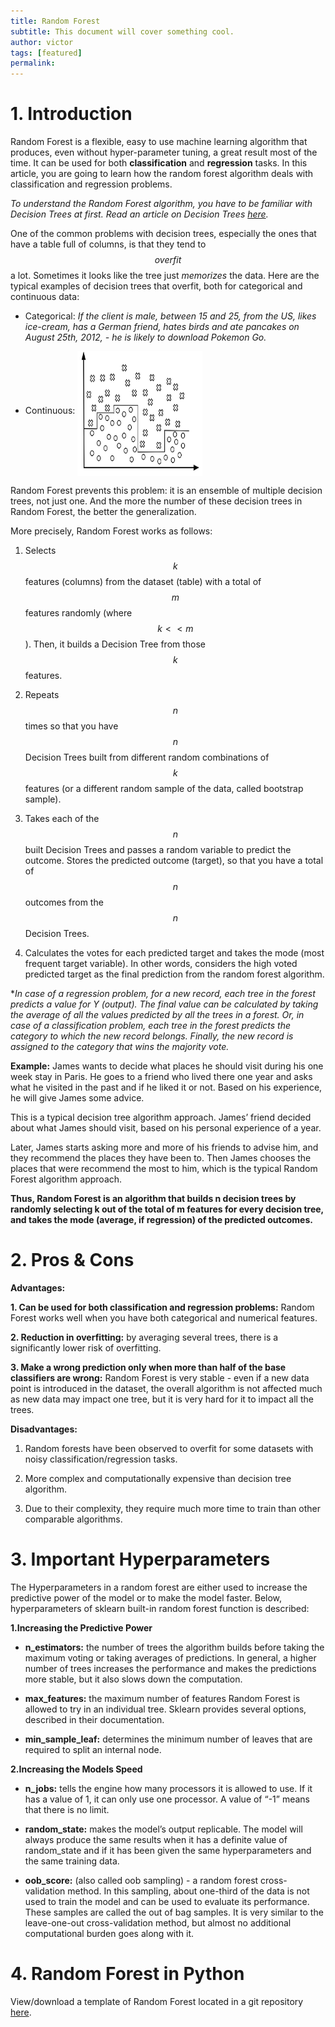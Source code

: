 ```yaml
---
title: Random Forest
subtitle: This document will cover something cool.
author: victor
tags: [featured]
permalink:
---
```


# 1.   Introduction 
Random Forest is a flexible, easy to use machine learning algorithm that produces, even without hyper-parameter tuning, a great result most of the time. It can be used for both **classification** and **regression** tasks. In this article, you are going to learn how the random forest algorithm deals with classification and regression problems.

*To understand the Random Forest algorithm, you have to be familiar with Decision Trees at first. Read an article on Decision Trees [here](https://ml-book.com/docs/cl_dt_id3/).*


One of the common problems with decision trees, especially the ones that have a table full of columns, is that they tend to $$overfit$$ a lot. Sometimes it looks like the tree just *memorizes* the data. Here are the typical examples of decision trees that overfit, both for categorical and continuous data:

- Categorical: *If the client is male, between 15 and 25, from the US, likes ice-cream, has a German friend, hates birds and ate pancakes on August 25th, 2012, - he is likely to download Pokemon Go.*

- Continuous: <img src="/uploads/doc/classification/rf_contin.png" alt="Continuous Data" align="middle" height="200" width="200">

Random Forest prevents this problem: it is an ensemble of multiple decision trees, not just one. And the more the number of these decision trees in Random Forest, the better the generalization.
 
More precisely, Random Forest works as follows:

1. Selects $$k$$ features (columns) from the dataset (table) with a total of $$m$$ features randomly (where $$k<<m$$). Then, it builds a Decision Tree from those $$k$$ features.

2. Repeats $$n$$ times so that you have $$n$$ Decision Trees built from different random combinations of $$k$$ features (or a different random sample of the data, called bootstrap sample).

3. Takes each of the $$n$$ built Decision Trees and passes a random variable to predict the outcome. Stores the predicted outcome (target), so that you have a total of $$n$$ outcomes from the $$n$$ Decision Trees.

4. Calculates the votes for each predicted target and takes the mode (most frequent target variable). In other words, considers the high voted predicted target as the final prediction from the random forest algorithm.

 
**In case of a regression problem, for a new record, each tree in the forest predicts a value for Y (output). The final value can be calculated by taking the average of all the values predicted by all the trees in a forest. Or, in case of a classification problem, each tree in the forest predicts the category to which the new record belongs. Finally, the new record is assigned to the category that wins the majority vote.*

**Example:**
James wants to decide what places he should visit during his one week stay in Paris. He goes to a friend who lived there one year and asks what he visited in the past and if he liked it or not. Based on his experience, he will give James some advice.

This is a typical decision tree algorithm approach. James’ friend decided about what James should visit, based on his personal experience of a year.

Later, James starts asking more and more of his friends to advise him, and they recommend the places they have been to. Then James chooses the places that were recommend the most to him, which is the typical Random Forest algorithm approach.
 
**Thus, Random Forest is an algorithm that builds n decision trees by randomly selecting k out of the total of m features for every decision tree, and takes the mode (average, if regression) of the predicted outcomes.**

# 2.   Pros & Cons
**Advantages:**

**1. Can be used for both classification and regression problems:** Random Forest works well when you have both categorical and numerical features.

**2. Reduction in overfitting:** by averaging several trees, there is a significantly lower risk of overfitting.

**3. Make a wrong prediction only when more than half of the base classifiers are wrong:** Random Forest is very stable - even if a new data point is introduced in the dataset, the overall algorithm is not affected much as new data may impact one tree, but it is very hard for it to impact all the trees.

**Disadvantages:**

1. Random forests have been observed to overfit for some datasets with noisy classification/regression tasks.

2. More complex and computationally expensive than decision tree algorithm.

3. Due to their complexity, they require much more time to train than other comparable algorithms.

# 3.   Important Hyperparameters 
The Hyperparameters in a random forest are either used to increase the predictive power of the model or to make the model faster. Below, hyperparameters of sklearn built-in random forest function is described:

**1.Increasing the Predictive Power**
- **n_estimators:** the number of trees the algorithm builds before taking the maximum voting or taking averages of predictions. In general, a higher number of trees increases the performance and makes the predictions more stable, but it also slows down the computation.

- **max_features:** the maximum number of features Random Forest is allowed to try in an individual tree. Sklearn provides several options, described in their documentation.

- **min_sample_leaf:** determines the minimum number of leaves that are required to split an internal node.

 

**2.Increasing the Models Speed**

- **n_jobs:** tells the engine how many processors it is allowed to use. If it has a value of 1, it can only use one processor. A value of “-1” means that there is no limit.

- **random_state:** makes the model’s output replicable. The model will always produce the same results when it has a definite value of random_state and if it has been given the same hyperparameters and the same training data.

- **oob_score:** (also called oob sampling) - a random forest cross-validation method. In this sampling, about one-third of the data is not used to train the model and can be used to evaluate its performance. These samples are called the out of bag samples. It is very similar to the leave-one-out cross-validation method, but almost no additional computational burden goes along with it.

# 4.   Random Forest in Python 
View/download a template of Random Forest located in a git repository [here](https://github.com/5x12/ML-Cookbook/blob/master/Classification/random_forests.ipynb).